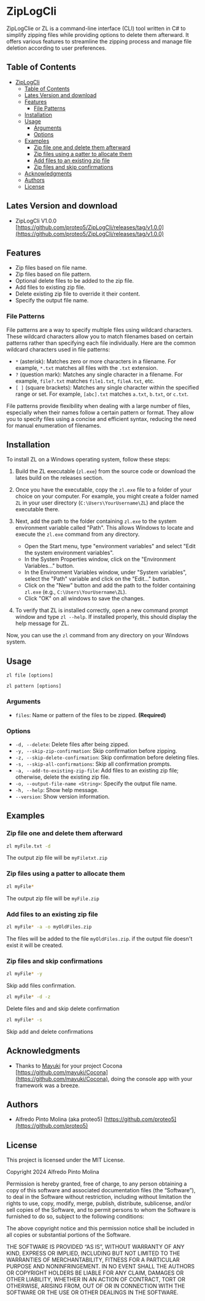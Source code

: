 # ZipLogCli

ZipLogClie or ZL is a command-line interface (CLI) tool written in C# to simplify zipping files while providing options to delete them afterward. It offers various features to streamline the zipping process and manage file deletion according to user preferences.

## Table of Contents

- [ZipLogCli](#ziplogcli)
  - [Table of Contents](#table-of-contents)
  - [Lates Version and download](#lates-version-and-download)
  - [Features](#features)
    - [File Patterns](#file-patterns)
  - [Installation](#installation)
  - [Usage](#usage)
    - [Arguments](#arguments)
    - [Options](#options)
  - [Examples](#examples)
    - [Zip file one and delete them afterward](#zip-file-one-and-delete-them-afterward)
    - [Zip files using a patter to allocate them](#zip-files-using-a-patter-to-allocate-them)
    - [Add files to an existing zip file](#add-files-to-an-existing-zip-file)
    - [Zip files and skip confirmations](#zip-files-and-skip-confirmations)
  - [Acknowledgments](#acknowledgments)
  - [Authors](#authors)
  - [License](#license)

## Lates Version and download

- ZipLogCli V1.0.0 [https://github.com/proteo5/ZipLogCli/releases/tag/v1.0.0](https://github.com/proteo5/ZipLogCli/releases/tag/v1.0.0)

## Features

- Zip files based on file name.
- Zip files based on file pattern.
- Optional delete files to be added to the zip file.
- Add files to existing zip file.
- Delete existing zip file to override it their content.
- Specify the output file name.

### File Patterns

File patterns are a way to specify multiple files using wildcard characters. These wildcard characters allow you to match filenames based on certain patterns rather than specifying each file individually. Here are the common wildcard characters used in file patterns:

- `*` (asterisk): Matches zero or more characters in a filename. For example, `*.txt` matches all files with the `.txt` extension.
- `?` (question mark): Matches any single character in a filename. For example, `file?.txt` matches `file1.txt`, `fileA.txt`, etc.
- `[ ]` (square brackets): Matches any single character within the specified range or set. For example, `[abc].txt` matches `a.txt`, `b.txt`, or `c.txt`.

File patterns provide flexibility when dealing with a large number of files, especially when their names follow a certain pattern or format. They allow you to specify files using a concise and efficient syntax, reducing the need for manual enumeration of filenames.

## Installation

To install ZL on a Windows operating system, follow these steps:

1. Build the ZL executable (`zl.exe`) from the source code or download the lates build on the releases section.

2. Once you have the executable, copy the `zl.exe` file to a folder of your choice on your computer. For example, you might create a folder named `ZL` in your user directory (`C:\Users\YourUsername\ZL`) and place the executable there.

3. Next, add the path to the folder containing `zl.exe` to the system environment variable called "Path". This allows Windows to locate and execute the `zl.exe` command from any directory.

    - Open the Start menu, type "environment variables" and select "Edit the system environment variables".
    - In the System Properties window, click on the "Environment Variables..." button.
    - In the Environment Variables window, under "System variables", select the "Path" variable and click on the "Edit..." button.
    - Click on the "New" button and add the path to the folder containing `zl.exe` (e.g., `C:\Users\YourUsername\ZL`).
    - Click "OK" on all windows to save the changes.

4. To verify that ZL is installed correctly, open a new command prompt window and type `zl --help`. If installed properly, this should display the help message for ZL.

Now, you can use the `zl` command from any directory on your Windows system.

## Usage

```
zl file [options]

zl pattern [options]
```

### Arguments

- `files`: Name or pattern of the files to be zipped. **(Required)**

### Options

- `-d, --delete`: Delete files after being zipped.
- `-y, --skip-zip-confirmation`: Skip confirmation before zipping.
- `-z, --skip-delete-confirmation`: Skip confirmation before deleting files.
- `-s, --skip-all-confirmations`: Skip all confirmation prompts.
- `-a, --add-to-existing-zip-file`: Add files to an existing zip file; otherwise, delete the existing zip file.
- `-o, --output-file-name <String>`: Specify the output file name.
- `-h, --help`: Show help message.
- `--version`: Show version information.

## Examples

### Zip file one and delete them afterward

```bash
zl myFile.txt -d
```

The output zip file will be `myFiletxt.zip`

### Zip files using a patter to allocate them

```bash
zl myFile* 
```

The output zip file will be `myFile.zip`

### Add files to an existing zip file

```bash
zl myFile* -a -o myOldFiles.zip
```

The files will be added to the file `myOldFiles.zip`. 
if the output file doesn't exist it will be created.

### Zip files and skip confirmations

```bash
zl myFile* -y
```
Skip add files confirmation.

```bash
zl myFile* -d -z 
```
Delete files and and skip delete confirmation

```bash
zl myFile* -s
```
Skip add and delete confirmations

## Acknowledgments

* Thanks to [Mayuki](https://github.com/mayuki) for your project Cocona [https://github.com/mayuki/Cocona](https://github.com/mayuki/Cocona), doing the console app with your framework was a breeze.

## Authors

- Alfredo Pinto Molina (aka proteo5) [https://github.com/proteo5](https://github.com/proteo5)

## License
This project is licensed under the MIT License.

Copyright 2024 Alfredo Pinto Molina

Permission is hereby granted, free of charge, to any person obtaining a copy of this software and associated documentation files (the “Software”), to deal in the Software without restriction, including without limitation the rights to use, copy, modify, merge, publish, distribute, sublicense, and/or sell copies of the Software, and to permit persons to whom the Software is furnished to do so, subject to the following conditions:

The above copyright notice and this permission notice shall be included in all copies or substantial portions of the Software.

THE SOFTWARE IS PROVIDED “AS IS”, WITHOUT WARRANTY OF ANY KIND, EXPRESS OR IMPLIED, INCLUDING BUT NOT LIMITED TO THE WARRANTIES OF MERCHANTABILITY, FITNESS FOR A PARTICULAR PURPOSE AND NONINFRINGEMENT. IN NO EVENT SHALL THE AUTHORS OR COPYRIGHT HOLDERS BE LIABLE FOR ANY CLAIM, DAMAGES OR OTHER LIABILITY, WHETHER IN AN ACTION OF CONTRACT, TORT OR OTHERWISE, ARISING FROM, OUT OF OR IN CONNECTION WITH THE SOFTWARE OR THE USE OR OTHER DEALINGS IN THE SOFTWARE.